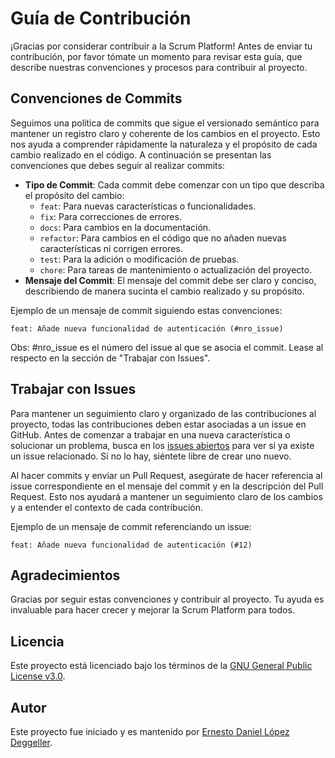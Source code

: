 # Guía de Contribución

¡Gracias por considerar contribuir a la Scrum Platform! Antes de enviar tu contribución, por favor tómate un momento para revisar esta guía, que describe nuestras convenciones y procesos para contribuir al proyecto.

## Convenciones de Commits

Seguimos una política de commits que sigue el versionado semántico para mantener un registro claro y coherente de los cambios en el proyecto. Esto nos ayuda a comprender rápidamente la naturaleza y el propósito de cada cambio realizado en el código. A continuación se presentan las convenciones que debes seguir al realizar commits:

- **Tipo de Commit**: Cada commit debe comenzar con un tipo que describa el propósito del cambio:
  - `feat`: Para nuevas características o funcionalidades.
  - `fix`: Para correcciones de errores.
  - `docs`: Para cambios en la documentación.
  - `refactor`: Para cambios en el código que no añaden nuevas características ni corrigen errores.
  - `test`: Para la adición o modificación de pruebas.
  - `chore`: Para tareas de mantenimiento o actualización del proyecto.
- **Mensaje del Commit**: El mensaje del commit debe ser claro y conciso, describiendo de manera sucinta el cambio realizado y su propósito.

Ejemplo de un mensaje de commit siguiendo estas convenciones:

```
feat: Añade nueva funcionalidad de autenticación (#nro_issue)
```

Obs: #nro_issue es el número del issue al que se asocia el commit. Lease al respecto en la sección de "Trabajar con Issues".


## Trabajar con Issues

Para mantener un seguimiento claro y organizado de las contribuciones al proyecto, todas las contribuciones deben estar asociadas a un issue en GitHub. Antes de comenzar a trabajar en una nueva característica o solucionar un problema, busca en los [issues abiertos](https://github.com/tu-usuario/scrum-platform/issues) para ver si ya existe un issue relacionado. Si no lo hay, siéntete libre de crear uno nuevo. 

Al hacer commits y enviar un Pull Request, asegúrate de hacer referencia al issue correspondiente en el mensaje del commit y en la descripción del Pull Request. Esto nos ayudará a mantener un seguimiento claro de los cambios y a entender el contexto de cada contribución.

Ejemplo de un mensaje de commit referenciando un issue:

```
feat: Añade nueva funcionalidad de autenticación (#12)
```

## Agradecimientos

Gracias por seguir estas convenciones y contribuir al proyecto. Tu ayuda es invaluable para hacer crecer y mejorar la Scrum Platform para todos.

## Licencia

Este proyecto está licenciado bajo los términos de la [GNU General Public License v3.0](./LICENSE).

## Autor

Este proyecto fue iniciado y es mantenido por [Ernesto Daniel López Deggeller](https://github.com/Ernestolop).

